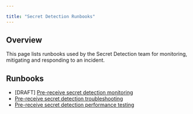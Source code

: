 ```yaml
---

title: "Secret Detection Runbooks"
---
```








## Overview

This page lists runbooks used by the Secret Detection team for monitoring, mitigating and responding to an incident.

## Runbooks

* [DRAFT] [Pre-receive secret detection monitoring](pre-receive-secret-detection-monitoring)
* [Pre-receive secret detection troubleshooting](pre-receive-secret-detection-troubleshooting)
* [Pre-receive secret detection performance testing](pre-receive-secret-detection-performance-testing)

